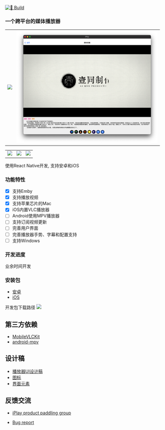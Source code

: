 [![🌸 Build](https://github.com/ourfor/iPlayClient/actions/workflows/develop.yml/badge.svg?branch=main)](https://github.com/ourfor/iPlayClient/actions/workflows/develop.yml)

### 一个跨平台的媒体播放器

<table>
<tr>
   <td><img src="./doc/image/20240321_225330.png" /></td>
   <td><img src="./doc/image/20240321_225753.png" /></td>
</tr>
</table>

<table>
<tr>
   <td><img src="./doc/image/Screen-20240319@2x1.png" /></td>
   <td><img src="./doc/image/Screen-20240319@2x.png" /></td>
   <td><img src="./doc/image/Screen-20240319@2x2.png" /></td>
</tr>
</table>

使用React Native开发, 支持安卓和iOS

### 功能特性

- [x] 支持Emby
- [x] 支持播放视频
- [x] 支持苹果芯片的Mac
- [x] iOS内置VLC播放器
- [ ] Android使用MPV播放器
- [ ] 支持订阅视频更新
- [ ] 完善用户界面
- [ ] 完善播放器手势、字幕和配置支持
- [ ] 支持Windows

### 开发进度

业余时间开发

### 安装包

- [安卓](https://drive.endemy.me/od_bot/build/iPlay/20240321.0631/iPlay.apk)
- [iOS](https://drive.endemy.me/od_bot/build/iPlay/20240321.0631/iPlay.ipa)

开发包下载路径
![](doc/image/20240319_213840.png)

## 第三方依赖

- [MobileVLCKit](http://code.videolan.org/videolan/VLCKit.git)
- [android-mpv](https://github.com/mpv-android/mpv-android)

## 设计稿

- [播放器UI设计稿](https://www.figma.com/file/2LMy996hxF2DZ2jB8eU0Fv/Video-Player-For-Web-%26-Mobile-(Community)?type=design&node-id=18-4120&mode=design&t=4xkVhM84OdC0jy9x-0)
- [图标](https://www.figma.com/file/9Df5CaFUEomVzn20gRpaX3/Radix-Icons?type=design&node-id=0-1&mode=design&t=rpFwTmQyZQhc016k-0)
- [界面元素](https://www.figma.com/file/B5TV95tj8PrCHwsSa3wV0N/Flat-Icon-Set-(Community)?type=design&node-id=2092-13469&mode=design&t=w8YD9Lw37sz019zc-0)

## 反馈交流

* [iPlay product paddling group](https://t.me/boost?c=2045428505)

* [Bug report](https://365.kdocs.cn/l/cile26Rklddg?from=docs&reqtype=kdocs&startTime=1711105971325)
